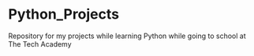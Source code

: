 # Python_Projects
 Repository for my projects while learning Python while going to school at The Tech Academy
